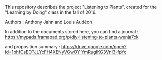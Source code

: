 This repository describes the project "Listening to Plants", created for the "Learning by Doing" class in the fall of 2016.

Authors : Anthony Jahn and Louis Audéon

In addition to the documents stored here, you can find a journal : https://mypads.framapad.org/p/diy-listening-to-plants-wenja7ck

and proposition summary : https://drive.google.com/open?id=1phfCsEOTJLYcFH4XENyVGwOY-YmRugIKG3VnI3-fpYc
